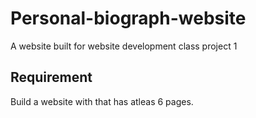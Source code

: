 # Personal-biograph-website
A website built for website development class project 1

## Requirement

Build a website with that has atleas 6 pages.
